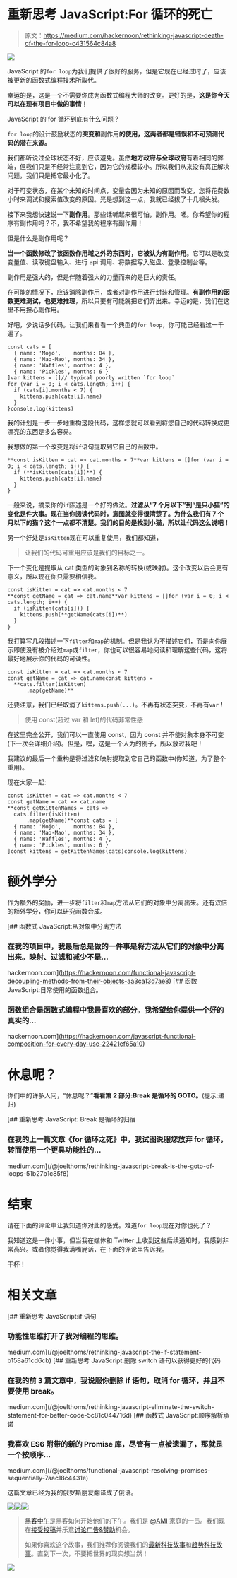 # 重新思考 JavaScript:For 循环的死亡

> 原文：<https://medium.com/hackernoon/rethinking-javascript-death-of-the-for-loop-c431564c84a8>

![](img/61e6e80b0017e71986b4a8ce79070ca0.png)

JavaScript 的`for loop`为我们提供了很好的服务，但是它现在已经过时了，应该被更新的函数式编程技术所取代。

幸运的是，这是一个不需要你成为函数式编程大师的改变。更好的是，**这是你今天可以在现有项目中做的事情！**

JavaScript 的 for 循环到底有什么问题？

`for loop`的设计鼓励状态的**突变和**副作用**的使用，这两者都是错误和不可预测代码的潜在来源。**

我们都听说过全球状态不好，应该避免。虽然**地方政府与全球政府**有着相同的弊端，但我们只是不经常注意到它，因为它的规模较小。所以我们从来没有真正解决问题，我们只是把它最小化了。

对于可变状态，在某个未知的时间点，变量会因为未知的原因而改变，您将花费数小时来调试和搜索值改变的原因。光是想到这一点，我就已经拔了十几根头发。

接下来我想快速说一下**副作用**。那些话听起来很可怕，副作用。呸。你希望你的程序有副作用吗？不，我不希望我的程序有副作用！

但是什么是副作用呢？

**当一个函数修改了该函数作用域之外的东西时，它被认为有副作用**。它可以是改变变量值、读取键盘输入、进行 api 调用、将数据写入磁盘、登录控制台等。

副作用是强大的，但是伴随着强大的力量而来的是巨大的责任。

在可能的情况下，应该消除副作用，或者对副作用进行封装和管理。**有副作用的函数更难测试，也更难推理**，所以只要有可能就把它们弄出来。幸运的是，我们在这里不用担心副作用。

好吧，少说话多代码。让我们来看看一个典型的`for loop`，你可能已经看过一千遍了。

```
const cats = [
  { name: 'Mojo',    months: 84 },
  { name: 'Mao-Mao', months: 34 },
  { name: 'Waffles', months: 4 },
  { name: 'Pickles', months: 6 }
]var kittens = []// typical poorly written `for loop`
for (var i = 0; i < cats.length; i++) {
  if (cats[i].months < 7) {
    kittens.push(cats[i].name)
  }
}console.log(kittens)
```

我的计划是一步一步地重构这段代码，这样您就可以看到将您自己的代码转换成更漂亮的东西是多么容易。

我想做的第一个改变是将`if`语句提取到它自己的函数中。

```
**const isKitten = cat => cat.months < 7**var kittens = []for (var i = 0; i < cats.length; i++) {
  if (**isKitten(cats[i])**) {
    kittens.push(cats[i].name)
  }
}
```

一般来说，摘录你的`if`陈述是一个好的做法。**过滤从“7 个月以下”到“是只小猫”的变化是件大事。现在当你阅读代码时，意图就变得很清楚了。为什么我们有 7 个月以下的猫？这个一点都不清楚。我们的目的是找到小猫，所以让代码这么说吧！**

另一个好处是`isKitten`现在可以重复使用，我们都知道，

> 让我们的代码可重用应该是我们的目标之一。

下一个变化是提取从 cat 类型的对象到名称的转换(或映射)。这个改变以后会更有意义，所以现在你只需要相信我。

```
const isKitten = cat => cat.months < 7
**const getName = cat => cat.name**var kittens = []for (var i = 0; i < cats.length; i++) {
  if (isKitten(cats[i])) {
    kittens.push(**getName(cats[i])**)
  }
}
```

我打算写几段描述一下`filter`和`map`的机制。但是我认为不描述它们，而是向你展示即使没有被介绍过`map`或`filter`，你也可以很容易地阅读和理解这些代码，这将最好地展示你的代码的可读性。

```
const isKitten = cat => cat.months < 7
const getName = cat => cat.nameconst kittens =
  **cats.filter(isKitten)
      .map(getName)**
```

还要注意，我们已经取消了`kittens.push(...)`。不再有状态突变，不再有`var`！

> 使用 const(超过 var 和 let)的代码非常性感

在这里完全公开，我们可以一直使用 const，因为 const 并不使对象本身不可变(下一次会详细介绍)。但是，嘿，这是一个人为的例子，所以放过我吧！

我建议的最后一个重构是将过滤和映射提取到它自己的函数中(你知道，为了整个重用)。

现在大家一起:

```
const isKitten = cat => cat.months < 7
const getName = cat => cat.name
**const getKittenNames = cats =>
  cats.filter(isKitten)
      .map(getName)**const cats = [
  { name: 'Mojo',    months: 84 },
  { name: 'Mao-Mao', months: 34 },
  { name: 'Waffles', months: 4 },
  { name: 'Pickles', months: 6 }
]const kittens = getKittenNames(cats)console.log(kittens)
```

# 额外学分

作为额外的奖励，进一步将`filter`和`map`方法从它们的对象中分离出来。还有双倍的额外学分，你可以研究函数合成。

[](https://hackernoon.com/functional-javascript-decoupling-methods-from-their-objects-aa3ca13d7ae8) [## 函数式 JavaScript:从对象中分离方法

### 在我的项目中，我最后总是做的一件事是将方法从它们的对象中分离出来。映射、过滤和减少不是…

hackernoon.com](https://hackernoon.com/functional-javascript-decoupling-methods-from-their-objects-aa3ca13d7ae8) [](https://hackernoon.com/javascript-functional-composition-for-every-day-use-22421ef65a10) [## 函数 JavaScript:日常使用的函数组合。

### 函数组合是函数式编程中我最喜欢的部分。我希望给你提供一个好的真实的…

hackernoon.com](https://hackernoon.com/javascript-functional-composition-for-every-day-use-22421ef65a10) 

# 休息呢？

你们中的许多人问，“休息呢？”**看看第 2 部分:Break 是循环的 GOTO。**(提示:递归)

[](/@joelthoms/rethinking-javascript-break-is-the-goto-of-loops-51b27b1c85f8) [## 重新思考 JavaScript: Break 是循环的归宿

### 在我的上一篇文章《for 循环之死》中，我试图说服您放弃 for 循环，转而使用一个更具功能性的…

medium.com](/@joelthoms/rethinking-javascript-break-is-the-goto-of-loops-51b27b1c85f8) 

# 结束

请在下面的评论中让我知道你对此的感受。难道`for loop`现在对你也死了？

我知道这是一件小事，但当我在媒体和 Twitter 上收到这些后续通知时，我感到非常高兴。或者你觉得我满嘴屁话，在下面的评论里告诉我。

干杯！

# 相关文章

[](/@joelthoms/rethinking-javascript-the-if-statement-b158a61cd6cb) [## 重新思考 JavaScript:if 语句

### 功能性思维打开了我对编程的思维。

medium.com](/@joelthoms/rethinking-javascript-the-if-statement-b158a61cd6cb) [](/@joelthoms/rethinking-javascript-eliminate-the-switch-statement-for-better-code-5c81c044716d) [## 重新思考 JavaScript:删除 switch 语句以获得更好的代码

### 在我的前 3 篇文章中，我说服你删除 if 语句，取消 for 循环，并且不要使用 break。

medium.com](/@joelthoms/rethinking-javascript-eliminate-the-switch-statement-for-better-code-5c81c044716d) [](/@joelthoms/functional-javascript-resolving-promises-sequentially-7aac18c4431e) [## 函数式 JavaScript:顺序解析承诺

### 我喜欢 ES6 附带的新的 Promise 库，尽管有一点被遗漏了，那就是一个按顺序…

medium.com](/@joelthoms/functional-javascript-resolving-promises-sequentially-7aac18c4431e) 

这篇文章已经为我的俄罗斯朋友翻译成了俄语。

[![](img/50ef4044ecd4e250b5d50f368b775d38.png)](http://bit.ly/HackernoonFB)[![](img/979d9a46439d5aebbdcdca574e21dc81.png)](https://goo.gl/k7XYbx)[![](img/2930ba6bd2c12218fdbbf7e02c8746ff.png)](https://goo.gl/4ofytp)

> [黑客中午](http://bit.ly/Hackernoon)是黑客如何开始他们的下午。我们是 [@AMI](http://bit.ly/atAMIatAMI) 家庭的一员。我们现在[接受投稿](http://bit.ly/hackernoonsubmission)并乐意[讨论广告&赞助](mailto:partners@amipublications.com)机会。
> 
> 如果你喜欢这个故事，我们推荐你阅读我们的[最新科技故事](http://bit.ly/hackernoonlatestt)和[趋势科技故事](https://hackernoon.com/trending)。直到下一次，不要把世界的现实想当然！

![](img/be0ca55ba73a573dce11effb2ee80d56.png)